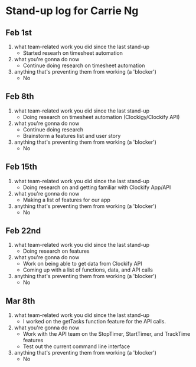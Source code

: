 # Stand-up log for Carrie Ng

## Feb 1st
1. what team-related work you did since the last stand-up
    - Started researh on timesheet automation
2. what you're gonna do now
    - Continue doing research on timesheet automation
3. anything that's preventing them from working (a 'blocker')
    - No

## Feb 8th
1. what team-related work you did since the last stand-up
    - Doing research on timesheet automation (Clockigy/Clockify API)
2. what you're gonna do now
    - Continue doing research
    - Brainstorm a features list and user story
3. anything that's preventing them from working (a 'blocker')
    - No

## Feb 15th
1. what team-related work you did since the last stand-up
    - Doing research on and getting familiar with Clockify App/API
2. what you're gonna do now
    - Making a list of features for our app
3. anything that's preventing them from working (a 'blocker')
    - No

## Feb 22nd
1. what team-related work you did since the last stand-up
    - Doing research on features
2. what you're gonna do now
    - Work on being able to get data from Clockify API
    - Coming up with a list of functions, data, and API calls
3. anything that's preventing them from working (a 'blocker')
    - No

## Mar 8th
1. what team-related work you did since the last stand-up
    - I worked on the getTasks function feature for the API calls. 
2. what you're gonna do now
    - Work with the API team on the StopTimer, StartTimer, and TrackTime features
    - Test out the current command line interface
3. anything that's preventing them from working (a 'blocker')
    - No
